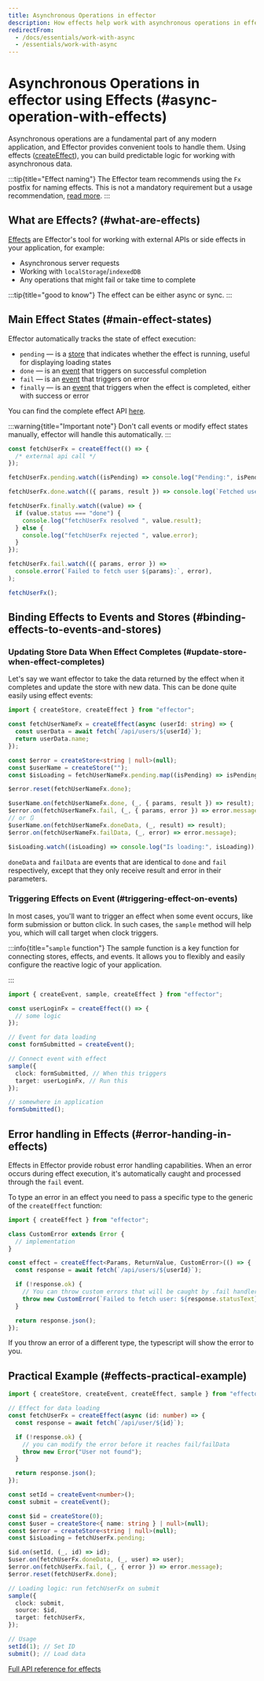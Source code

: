 ```yaml
---
title: Asynchronous Operations in effector
description: How effects help work with asynchronous operations in effector
redirectFrom:
  - /docs/essentials/work-with-async
  - /essentials/work-with-async
---
```


# Asynchronous Operations in effector using Effects (#async-operation-with-effects)

Asynchronous operations are a fundamental part of any modern application, and Effector provides convenient tools to handle them. Using effects ([createEffect](/en/api/effector/createEffect)), you can build predictable logic for working with asynchronous data.

:::tip{title="Effect naming"}
The Effector team recommends using the `Fx` postfix for naming effects. This is not a mandatory requirement but a usage recommendation, [read more](/en/guides/best-practices/#naming).
:::

## What are Effects? (#what-are-effects)

[Effects](/en/api/effector/Effect) are Effector's tool for working with external APIs or side effects in your application, for example:

- Asynchronous server requests
- Working with `localStorage`/`indexedDB`
- Any operations that might fail or take time to complete

:::tip{title="good to know"}
The effect can be either async or sync.
:::

## Main Effect States (#main-effect-states)

Effector automatically tracks the state of effect execution:

- `pending` — is a [store](/en/api/effector/Store) that indicates whether the effect is running, useful for displaying loading states
- `done` — is an [event](/en/api/effector/Event) that triggers on successful completion
- `fail` — is an [event](/en/api/effector/Event) that triggers on error
- `finally` — is an [event](/en/api/effector/Event) that triggers when the effect is completed, either with success or error

You can find the complete effect API [here](/en/api/effector/Effect).

:::warning{title="Important note"}
Don't call events or modify effect states manually, effector will handle this automatically.
:::

```ts
const fetchUserFx = createEffect(() => {
  /* external api call */
});

fetchUserFx.pending.watch((isPending) => console.log("Pending:", isPending));

fetchUserFx.done.watch(({ params, result }) => console.log(`Fetched user ${params}:`, result));

fetchUserFx.finally.watch((value) => {
  if (value.status === "done") {
    console.log("fetchUserFx resolved ", value.result);
  } else {
    console.log("fetchUserFx rejected ", value.error);
  }
});

fetchUserFx.fail.watch(({ params, error }) =>
  console.error(`Failed to fetch user ${params}:`, error),
);

fetchUserFx();
```

## Binding Effects to Events and Stores (#binding-effects-to-events-and-stores)

### Updating Store Data When Effect Completes (#update-store-when-effect-completes)

Let's say we want effector to take the data returned by the effect when it completes and update the store with new data. This can be done quite easily using effect events:

```ts
import { createStore, createEffect } from "effector";

const fetchUserNameFx = createEffect(async (userId: string) => {
  const userData = await fetch(`/api/users/${userId}`);
  return userData.name;
});

const $error = createStore<string | null>(null);
const $userName = createStore("");
const $isLoading = fetchUserNameFx.pending.map((isPending) => isPending);

$error.reset(fetchUserNameFx.done);

$userName.on(fetchUserNameFx.done, (_, { params, result }) => result);
$error.on(fetchUserNameFx.fail, (_, { params, error }) => error.message);
// or 🔃
$userName.on(fetchUserNameFx.doneData, (_, result) => result);
$error.on(fetchUserNameFx.failData, (_, error) => error.message);

$isLoading.watch((isLoading) => console.log("Is loading:", isLoading));
```

`doneData` and `failData` are events that are identical to `done` and `fail` respectively, except that they only receive result and error in their parameters.

### Triggering Effects on Event (#triggering-effect-on-events)

In most cases, you'll want to trigger an effect when some event occurs, like form submission or button click. In such cases, the `sample` method will help you, which will call target when clock triggers.

:::info{title="`sample` function"}
The sample function is a key function for connecting stores, effects, and events. It allows you to flexibly and easily configure the reactive logic of your application.

<!-- todo add link to page about sample -->

:::

```ts
import { createEvent, sample, createEffect } from "effector";

const userLoginFx = createEffect(() => {
  // some logic
});

// Event for data loading
const formSubmitted = createEvent();

// Connect event with effect
sample({
  clock: formSubmitted, // When this triggers
  target: userLoginFx, // Run this
});

// somewhere in application
formSubmitted();
```

## Error handling in Effects (#error-handing-in-effects)

Effects in Effector provide robust error handling capabilities. When an error occurs during effect execution, it's automatically caught and processed through the `fail` event.

To type an error in an effect you need to pass a specific type to the generic of the `createEffect` function:

```ts
import { createEffect } from "effector";

class CustomError extends Error {
  // implementation
}

const effect = createEffect<Params, ReturnValue, CustomError>(() => {
  const response = await fetch(`/api/users/${userId}`);

  if (!response.ok) {
    // You can throw custom errors that will be caught by .fail handler
    throw new CustomError(`Failed to fetch user: ${response.statusText}`);
  }

  return response.json();
});
```

If you throw an error of a different type, the typescript will show the error to you.

## Practical Example (#effects-practical-example)

```ts
import { createStore, createEvent, createEffect, sample } from "effector";

// Effect for data loading
const fetchUserFx = createEffect(async (id: number) => {
  const response = await fetch(`/api/user/${id}`);

  if (!response.ok) {
    // you can modify the error before it reaches fail/failData
    throw new Error("User not found");
  }

  return response.json();
});

const setId = createEvent<number>();
const submit = createEvent();

const $id = createStore(0);
const $user = createStore<{ name: string } | null>(null);
const $error = createStore<string | null>(null);
const $isLoading = fetchUserFx.pending;

$id.on(setId, (_, id) => id);
$user.on(fetchUserFx.doneData, (_, user) => user);
$error.on(fetchUserFx.fail, (_, { error }) => error.message);
$error.reset(fetchUserFx.done);

// Loading logic: run fetchUserFx on submit
sample({
  clock: submit,
  source: $id,
  target: fetchUserFx,
});

// Usage
setId(1); // Set ID
submit(); // Load data
```

<!-- todo You can read about how to test effects on the [Testing page](/en/essentials/testing). -->

[Full API reference for effects](/en/api/effector/Effect)
